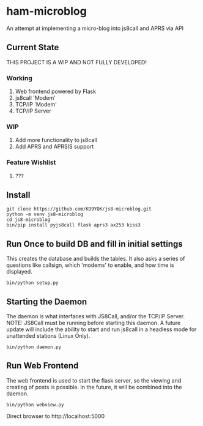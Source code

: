 # ham-microblog
An attempt at implementing a micro-blog into js8call and APRS via API

## Current State
THIS PROJECT IS A WIP AND NOT FULLY DEVELOPED!

### Working
1) Web frontend powered by Flask
2) js8call 'Modem'
3) TCP/IP 'Modem'
4) TCP/IP Server

### WIP
1) Add more functionality to js8call
2) Add APRS and APRSIS support

### Feature Wishlist
1) ???

## Install
```
git clone https://github.com/KD9YQK/js8-microblog.git
python -m venv js8-microblog
cd js8-microblog
bin/pip install pyjs8call flask aprs3 ax253 kiss3
```
## Run Once to build DB and fill in initial settings
This creates the database and builds the tables. It also asks a series of questions like callsign, which 'modems' to enable, and how time is displayed.

`bin/python setup.py`

## Starting the Daemon
The daemon is what interfaces with JS8Call, and/or the TCP/IP Server. NOTE: JS8Call must be running before starting this daemon. A future update will include the ability to start and run js8call in a headless mode for unattended stations (Linux Only).

`bin/python daemon.py`

## Run Web Frontend
The web frontend is used to start the flask server, so the viewing and creating of posts is possible. In the future, it will be combined into the daemon.

`bin/python webview.py`

Direct browser to http://localhost:5000
